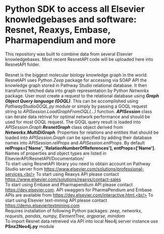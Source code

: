 # Python SDK to access all Elsevier knowledgebases and software: Resnet, Reaxys, Embase, Pharmapendium and more
This repository was built to combine data from several Elsevier knowledgebases.  Most recent ResnetAPI code will be uploaded here into ResnetAPI folder.<br/><br/>
Resnet is the biggest molecular biology knowledge graph in the world. ResnetAPI uses Python *Zeep* package for accessing via SOAP API the knowledge graph stored in Pathway Studio relational database. It then transforms fetched data into graph representation by Python *Networkx* package. User must create a request to the relational database using _**Graph Object Query language (GOQL)**_. This can be accomplished using *PathwayStudioGOQL.py* module or simply by passing a GOQL request string to *APISession.LoadGraphFromOQL(...)* function. _**APISession**_ class can iterate data retrival for optimal network performance and should be used for most GOQL request. The GOQL query result is loaded into *APISession.Graph* _**ResnetGraph**_ class object derived from _**Networkx.MultiDiGraph**_. Properties for relations and entities that should be loaded into *APISession.Graph* can be specified by adding their database names into *APISession.relProps* and *APISession.entProps*. By default **relProps=['Name', 'RelationNumberOfReferences'], entProps=['Name']**. Names of properties and object types are listed in ElsevierAPI/ResnetAPI/Documentation/<br/>
To start using ResnetAPI library you need to obtain account on Pathway Studio server from https://www.elsevier.com/solutions/professional-services.<br/>
To start using Reaxys API please contact https://www.elsevier.com/solutions/reaxys/contact-sales<br/>
To start using Embase and Pharmapendium API please contact https://dev.elsevier.com.  API swaggers for PharmaPendium and Embase APIs are available from https://dev.elsevier.com/interactive.html.<br/>
To start using Elsevier text-mining API please contact https://demo.elseviertextmining.com<br/>
Requires installation of following Python packages: *zeep, networkx, requests, pandas, numpy, ElementTree, argparse, minidom*<br/>
To import Resnet data retreived via API into local Neo4j server instance use **PSnx2Neo4j.py** module

